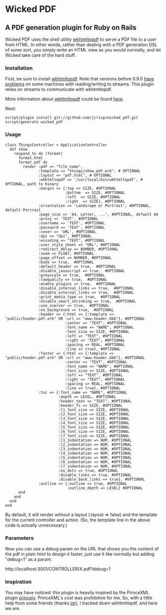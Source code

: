 # Wicked PDF

## A PDF generation plugin for Ruby on Rails

Wicked PDF uses the shell utility [wkhtmltopdf](http://code.google.com/p/wkhtmltopdf/) to serve a PDF file to a user from HTML.  In other words, rather than dealing with a PDF generation DSL of some sort, you simply write an HTML view as you would normally, and let Wicked take care of the hard stuff.

### Installation

First, be sure to install [wkhtmltopdf](http://code.google.com/p/wkhtmltopdf/).
Note that versions before 0.9.0 [have problems](http://code.google.com/p/wkhtmltopdf/issues/detail?id=82&q=vodnik) on some machines with reading/writing to streams.
This plugin relies on streams to communicate with wkhtmltopdf.

More information about [wkhtmltopdf](http://code.google.com/p/wkhtmltopdf/) could be found [here](http://madalgo.au.dk/~jakobt/wkhtmltopdf-0.9.0_beta2-doc.html).

Next:

    script/plugin install git://github.com/jcrisp/wicked_pdf.git
    script/generate wicked_pdf

### Usage

    class ThingsController < ApplicationController
      def show
        respond_to do |format|
          format.html
          format.pdf do
            render :pdf => "file_name", 
                   :template => "things/show.pdf.erb", # OPTIONAL
                   :layout => "pdf.html", # OPTIONAL
                   :wkhtmltopdf => '/usr/local/bin/wkhtmltopdf', # OPTIONAL, path to binary
                   :margin => {:top => SIZE, #OPTIONAL
                               :bottom  => SIZE, #OPTIONAL
                               :left  => SIZE, #OPTIONAL
                               :right  => SIZE}, #OPTIONAL
                   :orientation => 'Landscape or Portrait', #OPTIONAL, default Portrait
                   :page_size => 'A4, Letter, ...', #OPTIONAL, default A4
                   :proxy => 'TEXT', #OPTIONAL
                   :username => 'TEXT', #OPTIONAL
                   :password => 'TEXT', #OPTIONAL
                   :cover => 'URL', #OPTIONAL
                   :dpi => "dpi", #OPTIONAL
                   :encoding => "TEXT", #OPTIONAL
                   :user_style_sheet => "URL", #OPTIONAL
                   :redirect_delay => NUMBER, #OPTIONAL
                   :zoom => FLOAT, #OPTIONAL
                   :page_offset => NUMBER, #OPTIONAL
                   :book => true,  #OPTIONAL
                   :default_header => true,  #OPTIONAL
                   :disable_javascript => true,  #OPTIONAL
                   :greyscale => true,  #OPTIONAL 
                   :lowquality => true,  #OPTIONAL
                   :enable_plugins => true,  #OPTIONAL
                   :disable_internal_links => true,  #OPTIONAL
                   :disable_external_links => true,  #OPTIONAL
                   :print_media_type => true,  #OPTIONAL
                   :disable_smart_shrinking => true,  #OPTIONAL
                   :use_xserver => true,  #OPTIONAL
                   :no_background => true,  #OPTIONAL
                   :header => {:html => {:template => "public/header.pdf.erb" OR :url => "www.header.bbb"}, #OPTIONAL
                               :center => "TEXT", #OPTIONAL
                               :font_name => "NAME", #OPTIONAL
                               :font_size => SIZE, #OPTIONAL
                               :left => "TEXT", #OPTIONAL
                               :right => "TEXT", #OPTIONAL
                               :spacing => REAL, #OPTIONAL
                               :line => true}, #OPTIONAL
                   :footer => {:html => {:template => "public/header.pdf.erb" OR :url => "www.header.bbb"}, #OPTIONAL
                               :center => "TEXT", #OPTIONAL
                               :font_name => "NAME", #OPTIONAL
                               :font_size => SIZE, #OPTIONAL
                               :left => "TEXT", #OPTIONAL
                               :right => "TEXT", #OPTIONAL
                               :spacing => REAL, #OPTIONAL
                               :line => true}, #OPTIONAL
                   :toc => {:font_name => "NAME", #OPTIONAL
                            :depth => LEVEL, #OPTIONAL
                            :header_text => "TEXT", #OPTIONAL
                            :header_fs => SIZE, #OPTIONAL
                            :l1_font_size => SIZE, #OPTIONAL 
                            :l2_font_size => SIZE, #OPTIONAL 
                            :l3_font_size => SIZE, #OPTIONAL
                            :l4_font_size => SIZE, #OPTIONAL
                            :l5_font_size => SIZE, #OPTIONAL
                            :l6_font_size => SIZE, #OPTIONAL
                            :l7_font_size => SIZE, #OPTIONAL
                            :l1_indentation => NUM, #OPTIONAL
                            :l2_indentation => NUM, #OPTIONAL
                            :l3_indentation => NUM, #OPTIONAL
                            :l4_indentation => NUM, #OPTIONAL
                            :l5_indentation => NUM, #OPTIONAL
                            :l6_indentation => NUM, #OPTIONAL
                            :l7_indentation => NUM, #OPTIONAL
                            :no_dots => true, #OPTIONAL
                            :disable_links => true, #OPTIONAL
                            :disable_back_links => true}, #OPTIONAL
                   :outline => {:outline => true, #OPTIONAL
                                :outline_depth => LEVEL} #OPTIONAL
          end
        end
      end
    end

By default, it will render without a layout (:layout => false) and the template for the current controller and action.  (So, the template line in the above code is actually unnecessary.)

### Parameters

Now you can use a debug param on the URL that shows you the content of the pdf in plain html to design it faster, just use it like normally but adding "debug=1" as a param:

http://localhost:3001/CONTROLLER/X.pdf?debug=1

### Inspiration

You may have noticed: this plugin is heavily inspired by the PrinceXML plugin [princely](http://github.com/mbleigh/princely/tree/master).  PrinceXML's cost was prohibitive for me. So, with a little help from some friends (thanks [jqr](http://github.com/jqr)), I tracked down wkhtmltopdf, and here we are.
